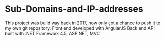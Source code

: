 # Sub-Domains-and-IP-addresses
This project was build way back in 2017, now only got a chance to push it to my own git repository. Front end developed with AngularJS Back end API built with .NET Framework 4.5, ASP.NET, MVC
